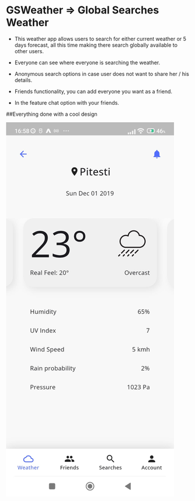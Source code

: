 # GSWeather => Global Searches Weather

- This weather app allows users to search for either current weather or 5 days forecast, all this time making there search globally available to other users.

- Everyone can see where everyone is searching the weather.

- Anonymous search options in case user does not want to share her / his details.

- Friends functionality, you can add everyone you want as a friend.

- In the feature chat option with your friends.

##Everything done with a cool design

![App design](https://github.com/AndreiTheDev/rivepod-weather-app/blob/main/assets/designs/be40dff2-b202-4cb7-86bc-12c3ad53642d.jpg)
